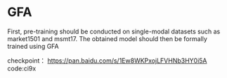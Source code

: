 # GFA

First, pre-training should be conducted on single-modal datasets such as market1501 and msmt17. 
The obtained model should then be formally trained using GFA


checkpoint：
https://pan.baidu.com/s/1Ew8WKPxojLFVHNb3HY0i5A
code:ci9x

